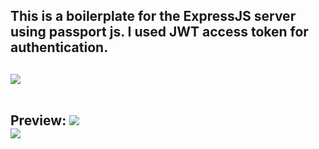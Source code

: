 <h2>This is a boilerplate for the ExpressJS server using passport js. I used JWT access token for authentication. <h2/>

<img src="https://supertokens.com/static/b0172cabbcd583dd4ed222bdb83fc51a/9af93/jwt-structure.png"/>

<br/>
<br/>


Preview:
<img src="https://i.ibb.co/wzgTTrb/Screenshot-from-2023-07-18-11-11-31.png"/>
<br/>
<img src="https://i.ibb.co/Wx4m033/Screenshot-from-2023-07-18-11-34-05.png"/>


